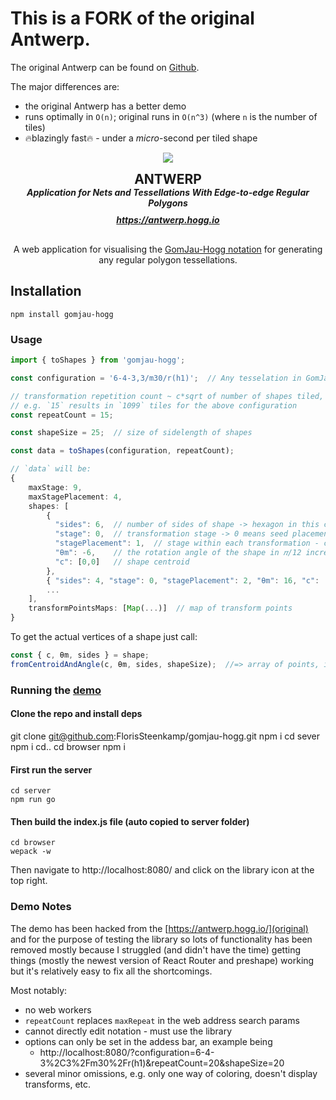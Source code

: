 # This is a FORK of the original Antwerp.

The original Antwerp can be found on [Github](https://github.com/HHogg/antwerp).

The major differences are:
* the original Antwerp has a better demo
* runs optimally in `O(n)`; original runs in `O(n^3)` (where `n` is the number of tiles)
* 🔥blazingly fast🔥 - under a *micro*-second per tiled shape


<p align="center">
  <img src="./site/assets/antwerp.svg" />
</p>

<h2 align="center" style="margin: 0">ANTWERP</h2>
<h5 align="center" style="margin: 0">Application for Nets and Tessellations With Edge-to-edge Regular Polygons</h5>
<h5 align="center"  style="margin: 10px"><a href="https://antwerp.hogg.io">https://antwerp.hogg.io</a></h5>

<p align="center"  style="margin-top: 30px">
  A web application for visualising the <a href="https://hogg.io/writings/generating-tessellations">GomJau-Hogg notation</a> for generating any regular polygon tessellations.
</p>


## Installation

```
npm install gomjau-hogg
```

### Usage

```typescript
import { toShapes } from 'gomjau-hogg';

const configuration = '6-4-3,3/m30/r(h1)';  // Any tesselation in GomJau-Hogg notation

// transformation repetition count ~ c*sqrt of number of shapes tiled,
// e.g. `15` results in `1099` tiles for the above configuration
const repeatCount = 15;

const shapeSize = 25;  // size of sidelength of shapes

const data = toShapes(configuration, repeatCount);

// `data` will be:
{
    maxStage: 9,
    maxStagePlacement: 4,
    shapes: [
        {
          "sides": 6,  // number of sides of shape -> hexagon in this case
          "stage": 0,  // transformation stage -> 0 means seed placement
          "stagePlacement": 1,  // stage within each transformation - can be used for coloring
          "θm": -6,    // the rotation angle of the shape in 𝜋/12 increments
          "c": [0,0]   // shape centroid
        },
        { "sides": 4, "stage": 0, "stagePlacement": 2, "θm": 16, "c": [ 13.660254037844375, 23.660254037844393 ] },
        ...
    ],
    transformPointsMaps: [Map(...)]  // map of transform points
}
```

To get the actual vertices of a shape just call:
```typescript
const { c, θm, sides } = shape;
fromCentroidAndAngle(c, θm, sides, shapeSize);  //=> array of points, i.e. `points: number[][]`
```


### Running the [demo](demo)

#### Clone the repo and install deps

git clone git@github.com:FlorisSteenkamp/gomjau-hogg.git
npm i
cd sever
npm i
cd..
cd browser
npm i

#### First run the server
```
cd server
npm run go

```

#### Then build the index.js file (auto copied to server folder)

```
cd browser
wepack -w
```

Then navigate to http://localhost:8080/ and click on the library icon at the top right.

### Demo Notes

The demo has been hacked from the [https://antwerp.hogg.io/](original) and for the
purpose of testing the library so lots of functionality has been removed mostly
because I struggled (and didn't have the time) getting things (mostly the newest
version of React Router and preshape) working but it's relatively easy to fix
all the shortcomings.

Most notably:
* no web workers
* `repeatCount` replaces `maxRepeat` in the web address search params
* cannot directly edit notation - must use the library
* options can only be set in the addess bar, an example being
  - http://localhost:8080/?configuration=6-4-3%2C3%2Fm30%2Fr(h1)&repeatCount=20&shapeSize=20
* several minor omissions, e.g. only one way of coloring, doesn't display transforms, etc.


